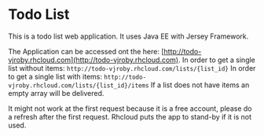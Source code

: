 Todo List
====================

This is a todo list web application.
It uses Java EE with Jersey Framework.

The Application can be accessed ont the here: [http://todo-vjroby.rhcloud.com](http://todo-vjroby.rhcloud.com).
In order to get a single list without items: `http://todo-vjroby.rhcloud.com/lists/{list_id}`
In order to get a single list with items: `http://todo-vjroby.rhcloud.com/lists/{list_id}/items`
If a list does not have items an empty array will be delivered.

It might not work at the first request because it is a free account, please do a refresh after the first request. Rhcloud puts the app to stand-by if it is not used.


